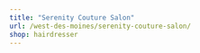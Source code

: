 ```yaml
---
title: "Serenity Couture Salon"
url: /west-des-moines/serenity-couture-salon/
shop: hairdresser
---
```

